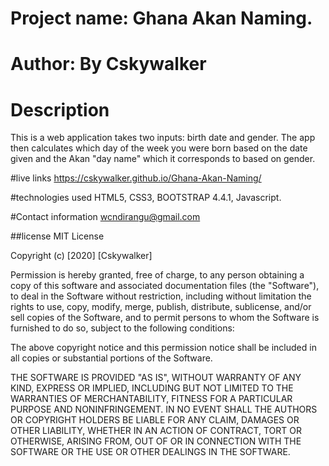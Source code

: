 # Project name: Ghana Akan Naming.

# Author: By Cskywalker

# Description
This is a web application  takes two inputs: birth date and gender.  The app then calculates which day of the week you were born based on the date given and the Akan "day name" which it corresponds to based on gender.

#live links
https://cskywalker.github.io/Ghana-Akan-Naming/

#technologies used
HTML5, CSS3, BOOTSTRAP 4.4.1, Javascript.

#Contact information
wcndirangu@gmail.com

##license
MIT License

Copyright (c) [2020] [Cskywalker]

Permission is hereby granted, free of charge, to any person obtaining a copy of this software and associated documentation files (the "Software"), to deal in the Software without restriction, including without limitation the rights to use, copy, modify, merge, publish, distribute, sublicense, and/or sell copies of the Software, and to permit persons to whom the Software is furnished to do so, subject to the following conditions:

The above copyright notice and this permission notice shall be included in all copies or substantial portions of the Software.

THE SOFTWARE IS PROVIDED "AS IS", WITHOUT WARRANTY OF ANY KIND, EXPRESS OR IMPLIED, INCLUDING BUT NOT LIMITED TO THE WARRANTIES OF MERCHANTABILITY, FITNESS FOR A PARTICULAR PURPOSE AND NONINFRINGEMENT. IN NO EVENT SHALL THE AUTHORS OR COPYRIGHT HOLDERS BE LIABLE FOR ANY CLAIM, DAMAGES OR OTHER LIABILITY, WHETHER IN AN ACTION OF CONTRACT, TORT OR OTHERWISE, ARISING FROM, OUT OF OR IN CONNECTION WITH THE SOFTWARE OR THE USE OR OTHER DEALINGS IN THE SOFTWARE.
